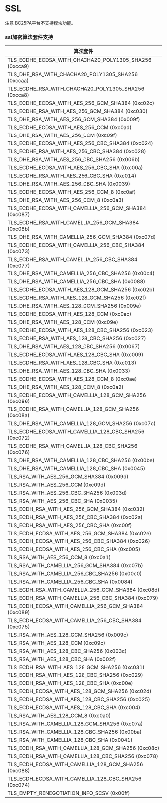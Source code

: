 # SSL

注意 BC25PA平台不支持模块功能。



### ssl加密算法套件支持



| 算法套件                                               |
| ------------------------------------------------------ |
| TLS_ECDHE_ECDSA_WITH_CHACHA20_POLY1305_SHA256 (0xcca9) |
| TLS_DHE_RSA_WITH_CHACHA20_POLY1305_SHA256 (0xccaa)     |
| TLS_ECDHE_RSA_WITH_CHACHA20_POLY1305_SHA256 (0xcca8)   |
| TLS_ECDHE_ECDSA_WITH_AES_256_GCM_SHA384 (0xc02c)       |
| TLS_ECDHE_RSA_WITH_AES_256_GCM_SHA384 (0xc030)         |
| TLS_DHE_RSA_WITH_AES_256_GCM_SHA384 (0x009f)           |
| TLS_ECDHE_ECDSA_WITH_AES_256_CCM (0xc0ad)              |
| TLS_DHE_RSA_WITH_AES_256_CCM (0xc09f)                  |
| TLS_ECDHE_ECDSA_WITH_AES_256_CBC_SHA384 (0xc024)       |
| TLS_ECDHE_RSA_WITH_AES_256_CBC_SHA384 (0xc028)         |
| TLS_DHE_RSA_WITH_AES_256_CBC_SHA256 (0x006b)           |
| TLS_ECDHE_ECDSA_WITH_AES_256_CBC_SHA (0xc00a)          |
| TLS_ECDHE_RSA_WITH_AES_256_CBC_SHA (0xc014)            |
| TLS_DHE_RSA_WITH_AES_256_CBC_SHA (0x0039)              |
| TLS_ECDHE_ECDSA_WITH_AES_256_CCM_8 (0xc0af)            |
| TLS_DHE_RSA_WITH_AES_256_CCM_8 (0xc0a3)                |
| TLS_ECDHE_ECDSA_WITH_CAMELLIA_256_GCM_SHA384 (0xc087)  |
| TLS_ECDHE_RSA_WITH_CAMELLIA_256_GCM_SHA384 (0xc08b)    |
| TLS_DHE_RSA_WITH_CAMELLIA_256_GCM_SHA384 (0xc07d)      |
| TLS_ECDHE_ECDSA_WITH_CAMELLIA_256_CBC_SHA384 (0xc073)  |
| TLS_ECDHE_RSA_WITH_CAMELLIA_256_CBC_SHA384 (0xc077)    |
| TLS_DHE_RSA_WITH_CAMELLIA_256_CBC_SHA256 (0x00c4)      |
| TLS_DHE_RSA_WITH_CAMELLIA_256_CBC_SHA (0x0088)         |
| TLS_ECDHE_ECDSA_WITH_AES_128_GCM_SHA256 (0xc02b)       |
| TLS_ECDHE_RSA_WITH_AES_128_GCM_SHA256 (0xc02f)         |
| TLS_DHE_RSA_WITH_AES_128_GCM_SHA256 (0x009e)           |
| TLS_ECDHE_ECDSA_WITH_AES_128_CCM (0xc0ac)              |
| TLS_DHE_RSA_WITH_AES_128_CCM (0xc09e)                  |
| TLS_ECDHE_ECDSA_WITH_AES_128_CBC_SHA256 (0xc023)       |
| TLS_ECDHE_RSA_WITH_AES_128_CBC_SHA256 (0xc027)         |
| TLS_DHE_RSA_WITH_AES_128_CBC_SHA256 (0x0067)           |
| TLS_ECDHE_ECDSA_WITH_AES_128_CBC_SHA (0xc009)          |
| TLS_ECDHE_RSA_WITH_AES_128_CBC_SHA (0xc013)            |
| TLS_DHE_RSA_WITH_AES_128_CBC_SHA (0x0033)              |
| TLS_ECDHE_ECDSA_WITH_AES_128_CCM_8 (0xc0ae)            |
| TLS_DHE_RSA_WITH_AES_128_CCM_8 (0xc0a2)                |
| TLS_ECDHE_ECDSA_WITH_CAMELLIA_128_GCM_SHA256 (0xc086)  |
| TLS_ECDHE_RSA_WITH_CAMELLIA_128_GCM_SHA256 (0xc08a)    |
| TLS_DHE_RSA_WITH_CAMELLIA_128_GCM_SHA256 (0xc07c)      |
| TLS_ECDHE_ECDSA_WITH_CAMELLIA_128_CBC_SHA256 (0xc072)  |
| TLS_ECDHE_RSA_WITH_CAMELLIA_128_CBC_SHA256 (0xc076)    |
| TLS_DHE_RSA_WITH_CAMELLIA_128_CBC_SHA256 (0x00be)      |
| TLS_DHE_RSA_WITH_CAMELLIA_128_CBC_SHA (0x0045)         |
| TLS_RSA_WITH_AES_256_GCM_SHA384 (0x009d)               |
| TLS_RSA_WITH_AES_256_CCM (0xc09d)                      |
| TLS_RSA_WITH_AES_256_CBC_SHA256 (0x003d)               |
| TLS_RSA_WITH_AES_256_CBC_SHA (0x0035)                  |
| TLS_ECDH_RSA_WITH_AES_256_GCM_SHA384 (0xc032)          |
| TLS_ECDH_RSA_WITH_AES_256_CBC_SHA384 (0xc02a)          |
| TLS_ECDH_RSA_WITH_AES_256_CBC_SHA (0xc00f)             |
| TLS_ECDH_ECDSA_WITH_AES_256_GCM_SHA384 (0xc02e)        |
| TLS_ECDH_ECDSA_WITH_AES_256_CBC_SHA384 (0xc026)        |
| TLS_ECDH_ECDSA_WITH_AES_256_CBC_SHA (0xc005)           |
| TLS_RSA_WITH_AES_256_CCM_8 (0xc0a1)                    |
| TLS_RSA_WITH_CAMELLIA_256_GCM_SHA384 (0xc07b)          |
| TLS_RSA_WITH_CAMELLIA_256_CBC_SHA256 (0x00c0)          |
| TLS_RSA_WITH_CAMELLIA_256_CBC_SHA (0x0084)             |
| TLS_ECDH_RSA_WITH_CAMELLIA_256_GCM_SHA384 (0xc08d)     |
| TLS_ECDH_RSA_WITH_CAMELLIA_256_CBC_SHA384 (0xc079)     |
| TLS_ECDH_ECDSA_WITH_CAMELLIA_256_GCM_SHA384 (0xc089)   |
| TLS_ECDH_ECDSA_WITH_CAMELLIA_256_CBC_SHA384 (0xc075)   |
| TLS_RSA_WITH_AES_128_GCM_SHA256 (0x009c)               |
| TLS_RSA_WITH_AES_128_CCM (0xc09c)                      |
| TLS_RSA_WITH_AES_128_CBC_SHA256 (0x003c)               |
| TLS_RSA_WITH_AES_128_CBC_SHA (0x002f)                  |
| TLS_ECDH_RSA_WITH_AES_128_GCM_SHA256 (0xc031)          |
| TLS_ECDH_RSA_WITH_AES_128_CBC_SHA256 (0xc029)          |
| TLS_ECDH_RSA_WITH_AES_128_CBC_SHA (0xc00e)             |
| TLS_ECDH_ECDSA_WITH_AES_128_GCM_SHA256 (0xc02d)        |
| TLS_ECDH_ECDSA_WITH_AES_128_CBC_SHA256 (0xc025)        |
| TLS_ECDH_ECDSA_WITH_AES_128_CBC_SHA (0xc004)           |
| TLS_RSA_WITH_AES_128_CCM_8 (0xc0a0)                    |
| TLS_RSA_WITH_CAMELLIA_128_GCM_SHA256 (0xc07a)          |
| TLS_RSA_WITH_CAMELLIA_128_CBC_SHA256 (0x00ba)          |
| TLS_RSA_WITH_CAMELLIA_128_CBC_SHA (0x0041)             |
| TLS_ECDH_RSA_WITH_CAMELLIA_128_GCM_SHA256 (0xc08c)     |
| TLS_ECDH_RSA_WITH_CAMELLIA_128_CBC_SHA256 (0xc078)     |
| TLS_ECDH_ECDSA_WITH_CAMELLIA_128_GCM_SHA256 (0xc088)   |
| TLS_ECDH_ECDSA_WITH_CAMELLIA_128_CBC_SHA256 (0xc074)   |
| TLS_EMPTY_RENEGOTIATION_INFO_SCSV (0x00ff)             |